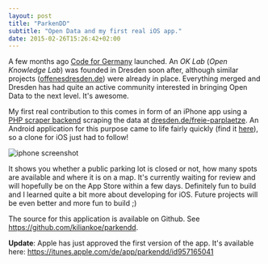 ```yaml
---
layout: post
title: "ParkenDD"
subtitle: "Open Data and my first real iOS app."
date: 2015-02-26T15:26:42+02:00
---
```


A few months ago [Code for Germany](http://codefor.de) launched. An *OK Lab* (*Open Knowledge Lab*) was founded in Dresden soon after, although similar projects ([offenesdresden.de](http://offenesdresden.de)) were already in place. Everything merged and Dresden has had quite an active community interested in bringing Open Data to the next level. It's awesome.

My first real contribution to this comes in form of an iPhone app using a [PHP scraper backend](https://github.com/RobTranquillo/parkplaetzeDD) scraping the data at [dresden.de/freie-parplaetze](http://www.dresden.de/freie-parkplaetze/). An Android application for this purpose came to life fairly quickly (find it [here](http://jkliemann.de/parkendd/)), so a clone for iOS just had to follow!

![iphone screenshot](https://i.imgur.com/hoOODtZ.png)

It shows you whether a public parking lot is closed or not, how many spots are available and where it is on a map.
It's currently waiting for review and will hopefully be on the App Store within a few days. Definitely fun to build and I learned quite a bit more about developing for iOS. Future projects will be even better and more fun to build ;)

The source for this application is available on Github. See https://github.com/kiliankoe/parkendd.

**Update**: Apple has just approved the first version of the app. It's available here: https://itunes.apple.com/de/app/parkendd/id957165041
